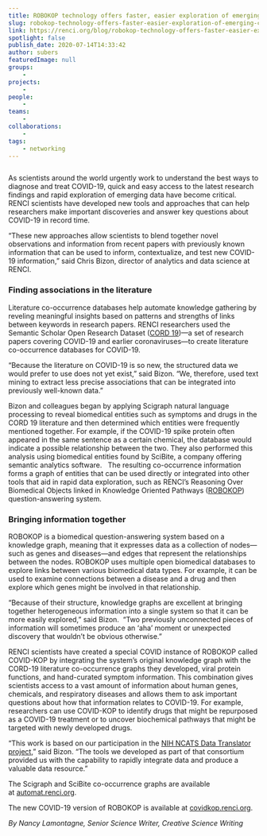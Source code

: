 ```yaml
---
title: ROBOKOP technology offers faster, easier exploration of emerging COVID-19 research
slug: robokop-technology-offers-faster-easier-exploration-of-emerging-covid-19-research
link: https://renci.org/blog/robokop-technology-offers-faster-easier-exploration-of-emerging-covid-19-research/
spotlight: false
publish_date: 2020-07-14T14:33:42
author: subers
featuredImage: null
groups:
    - 
projects:
    - 
people:
    - 
teams: 
    - 
collaborations:
    - 
tags:
    - networking
---
```


<figure class="wp-block-image size-large"><img src="https://renci.org/wp-content/uploads/2020/07/ROBOKOP-Blog-01-1024x512.png" alt="" class="wp-image-18691" srcset="https://renci.org/wp-content/uploads/2020/07/ROBOKOP-Blog-01-1024x512.png 1024w, https://renci.org/wp-content/uploads/2020/07/ROBOKOP-Blog-01-300x150.png 300w, https://renci.org/wp-content/uploads/2020/07/ROBOKOP-Blog-01-768x384.png 768w, https://renci.org/wp-content/uploads/2020/07/ROBOKOP-Blog-01-640x320.png 640w" sizes="(max-width: 1024px) 100vw, 1024px" /></figure>



<p>As scientists around the world urgently work to understand the best ways to diagnose and treat COVID-19, quick and easy access to the latest research findings and rapid exploration of emerging data have become critical. RENCI scientists have developed new tools and approaches that can help researchers make important discoveries and answer key questions about COVID-19 in record time.</p>



<p>“These new approaches allow scientists to blend together novel observations and information from recent papers with previously known information that can be used to inform, contextualize, and test new COVID-19 information,” said Chris Bizon, director of analytics and data science at RENCI.</p>



<h3>Finding associations in the literature</h3>



<p>Literature co-occurrence databases help automate knowledge gathering by reveling meaningful insights based on patterns and strengths of links between keywords in research papers. RENCI researchers used the Semantic Scholar Open Research Dataset (<a href="https://www.semanticscholar.org/cord19" target="_blank" rel="noreferrer noopener">CORD 19</a>)—a set of research papers covering COVID-19 and earlier coronaviruses—to create literature co-occurrence databases for COVID-19.</p>



<p>“Because the literature on COVID-19 is so new, the structured data we would prefer to use does not yet exist,” said Bizon. “We, therefore, used text mining to extract less precise associations that can be integrated into previously well-known data.”</p>



<p>Bizon and colleagues began by applying Scigraph natural language processing to reveal biomedical entities such as symptoms and drugs in the CORD 19 literature and then determined which entities were frequently mentioned together. For example, if the COVID-19 spike protein often appeared in the same sentence as a certain chemical, the database would indicate a possible relationship between the two. They also performed this analysis using biomedical entities found by SciBite, a company offering semantic analytics software. &nbsp; The resulting co-occurrence information forms a graph of entities that can be used directly or integrated into other tools that aid in rapid data exploration, such as RENCI’s Reasoning Over Biomedical Objects linked in Knowledge Oriented Pathways (<a rel="noreferrer noopener" href="https://robokop.renci.org/" target="_blank">ROBOKOP</a>) question-answering system.</p>



<h3>Bringing information together</h3>



<p>ROBOKOP is a biomedical question-answering system based on a knowledge graph, meaning that it expresses data as a collection of nodes—such as genes and diseases—and edges that represent the relationships between the nodes. ROBOKOP uses multiple open biomedical databases to explore links between various biomedical data types. For example, it can be used to examine connections between a disease and a drug and then explore which genes might be involved in that relationship.</p>



<p>“Because of their structure, knowledge graphs are excellent at bringing together heterogeneous information into a single system so that it can be more easily explored,” said Bizon.&nbsp; “Two previously unconnected pieces of information will sometimes produce an &#8216;aha&#8217; moment or unexpected discovery that wouldn’t be obvious otherwise.”</p>



<p>RENCI scientists have created a special COVID instance of ROBOKOP called COVID-KOP by integrating the system’s original knowledge graph with the CORD-19 literature co-occurrence graphs they developed, viral protein functions, and hand-curated symptom information. This combination gives scientists access to a vast amount of information about human genes, chemicals, and respiratory diseases and allows them to ask important questions about how that information relates to COVID-19. For example, researchers can use COVID-KOP to identify drugs that might be repurposed as a COVID-19 treatment or to uncover biochemical pathways that might be targeted with newly developed drugs.&nbsp;&nbsp;</p>



<p>“This work is based on our participation in the <a href="https://ncats.nih.gov/translator/about">NIH NCATS Data Translator project</a>,” said Bizon. “The tools we developed as part of that consortium provided us with the capability to rapidly integrate data and produce a valuable data resource.”</p>



<p>The Scigraph and SciBite co-occurrence graphs are available at&nbsp;<a href="https://automat.renci.org/" target="_blank" rel="noreferrer noopener">automat.renci.org</a>.</p>



<p>The new COVID-19 version of ROBOKOP is available at&nbsp;<a rel="noreferrer noopener" href="http://covidkop.renci.org/" target="_blank">covidkop.renci.org</a>.</p>



<p class="has-text-align-right"><em>By Nancy Lamontagne, Senior Science Writer, Creative Science Writing</em></p>


